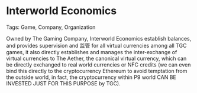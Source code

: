 # Interworld Economics

Tags: Game, Company, Organization

Owned by The Gaming Company, Interworld Economics establish balances, and provides supervision and 监管 for all virtual currencies among all TGC games, it also directly establishes and manages the inter-exchange of virtual currencies to The Aether, the canonical virtual currency, which can be directly exchanged to real world currencies or NFC credits (we can even bind this directly to the cryptocurrency Ethereum to avoid temptation from the outside world, in fact, the cryptocurrency within P9 world CAN BE INVESTED JUST FOR THIS PURPOSE by TGC).